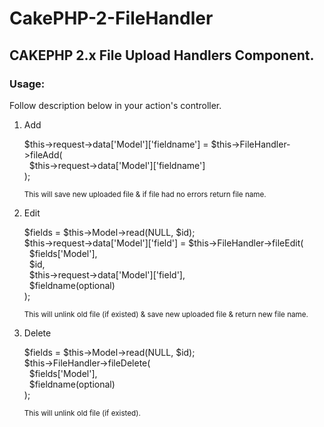 # CakePHP-2-FileHandler
<h2>CAKEPHP 2.x File Upload Handlers Component.</h2>

<h3>Usage:</h3>

<p>Follow description below in your action's controller.</p>
<ol>
<li>Add</li>
<p>
  $this->request->data['Model']['fieldname'] = $this->FileHandler->fileAdd(<br/>
	  &nbsp;&nbsp;$this->request->data['Model']['fieldname']<br/>
	);
</p>
<p><small>This will save new uploaded file & if file had no errors return file name.</small></p>
<li>Edit</li>
  <p>
  	$fields = $this->Model->read(NULL, $id);<br/>
	$this->request->data['Model']['field'] = $this->FileHandler->fileEdit(<br/>
		&nbsp;&nbsp;$fields['Model'],<br/>
		&nbsp;&nbsp;$id,<br/>
		&nbsp;&nbsp;$this->request->data['Model']['field'],<br/>
		&nbsp;&nbsp;$fieldname(optional)<br/>
	);
</p>
<p><small>This will unlink old file (if existed) & save new uploaded file & return new file name.</small></p>

<li>Delete</li>
<p>
$fields = $this->Model->read(NULL, $id);<br/>
$this->FileHandler->fileDelete(<br/>
	&nbsp;&nbsp;$fields['Model'],<br/>
	&nbsp;&nbsp;$fieldname(optional)<br/>
);
</p>
<p><small>This will unlink old file (if existed).</small></p>
</ol>
